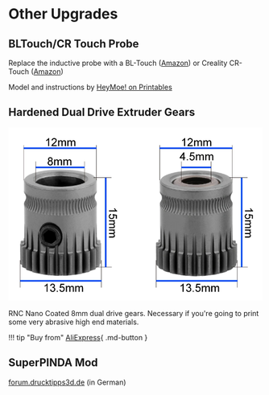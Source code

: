 # Other Upgrades

## BLTouch/CR Touch Probe

Replace the inductive probe with a BL-Touch ([Amazon](https://www.amazon.com/ANTCLABS-BLTouch-Leveling-Premium-Extension/dp/B076PQG1FF?th=1&linkCode=ll1&tag=blakadders-20&linkId=313bc8a41333f5614d6a927bae79978b&language=en_US&ref_=as_li_ss_tl)) or Creality CR-Touch ([Amazon](https://www.amazon.com/Professional-Auto-Leveling-Specially-Designed/dp/B0979F7RWN?crid=1MSC9M58TGJF1&keywords=cr+touch&qid=1681466792&sprefix=cr+%2Caps%2C616&sr=8-3&linkCode=ll1&tag=blakadders-20&linkId=31d299c65d33f37e51c522d4ff1c688b&language=en_US&ref_=as_li_ss_tl))

Model and instructions by [HeyMoe! on Printables](https://www.printables.com/model/382057-bltouch-cr-touch-mount-for-sv06)

## Hardened Dual Drive Extruder Gears

![Hardened Extruder Dual Gear](/images/hardened_extruder_dual_gear.webp)

RNC Nano Coated 8mm dual drive gears. Necessary if you're going to print some very abrasive high end materials.

!!! tip "Buy from"
    [AliExpress](https://www.aliexpress.com/item/1005003489229336.html?aff_fcid=e485c4c83b8d445fbf7ec23cb5629314-1681809540283-02962-_DBAPudB&tt=CPS_NORMAL&aff_fsk=_DBAPudB&aff_platform=shareComponent-detail&sk=_DBAPudB&aff_trace_key=e485c4c83b8d445fbf7ec23cb5629314-1681809540283-02962-_DBAPudB&terminal_id=5328bb0326ad4ecea39a5766fa327b23&afSmartRedirect=y){ .md-button }

## SuperPINDA Mod

[forum.drucktipps3d.de](https://forum.drucktipps3d.de/forum/thread/25599-sovol-sv06-superpinda-mod/) (in German)